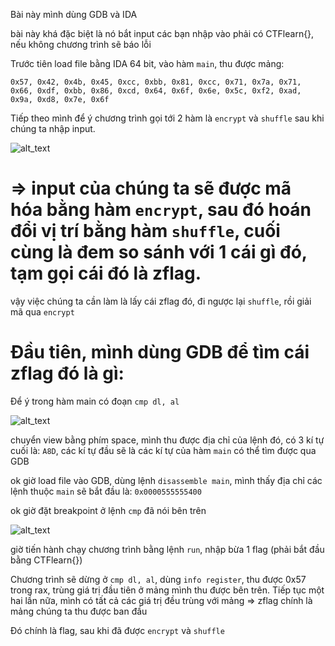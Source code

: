 Bài này mình dùng GDB và IDA

bài này khá đặc biệt là nó bắt input các bạn nhập vào phải có CTFlearn{}, nếu không chương trình sẽ báo lỗi

Trước tiên load file bằng IDA 64 bit, vào hàm ```main```, thu được mảng:

```0x57, 0x42, 0x4b, 0x45, 0xcc, 0xbb, 0x81, 0xcc, 0x71, 0x7a, 0x71, 0x66, 0xdf, 0xbb, 0x86, 0xcd, 0x64, 0x6f, 0x6e, 0x5c, 0xf2, 0xad, 0x9a, 0xd8, 0x7e, 0x6f```

Tiếp theo mình để ý chương trình gọi tới 2 hàm là ```encrypt``` và ```shuffle``` sau khi chúng ta nhập input.

![alt_text](https://i.imgur.com/tjO1Pth.png)

# => input của chúng ta sẽ được mã hóa bằng hàm ```encrypt```, sau đó hoán đổi vị trí bằng hàm ```shuffle```, cuối cùng là đem so sánh với 1 cái gì đó, tạm gọi cái đó là zflag.

vậy việc chúng ta cần làm là lấy cái zflag đó, đi ngược lại ```shuffle```, rồi giải mã qua ```encrypt```

# Đầu tiên, mình dùng GDB để tìm cái zflag đó là gì:

Để ý trong hàm main có đoạn ```cmp dl, al```

![alt_text](https://i.imgur.com/RIY50NZ.png)

chuyển view bằng phím space, mình thu được địa chỉ của lệnh đó, có 3 kí tự cuối là: ```A8D```, các kí tự đầu sẽ là các kí tự của hàm ```main``` có thể tìm được qua GDB

ok giờ load file vào GDB, dùng lệnh ```disassemble main```, mình thấy địa chỉ các lệnh thuộc ```main``` sẽ bắt đầu là: ```0x0000555555400```

ok giờ đặt breakpoint ở lệnh ```cmp``` đã nói bên trên

![alt_text](https://i.imgur.com/Il7ectJ.png)

giờ tiến hành chạy chương trình bằng lệnh ```run```, nhập bừa 1 flag (phải bắt đầu bằng CTFlearn{})

Chương trình sẽ dừng ở ```cmp dl, al```, dùng ```info register```, thu được 0x57 trong rax, trùng giá trị đầu tiên ở mảng mình thu được bên trên.
Tiếp tục một hai lần nữa, mình có tất cả các giá trị đều trùng với mảng => zflag chính là mảng chúng ta thu được ban đầu

Đó chính là flag, sau khi đã được ```encrypt``` và ```shuffle```



